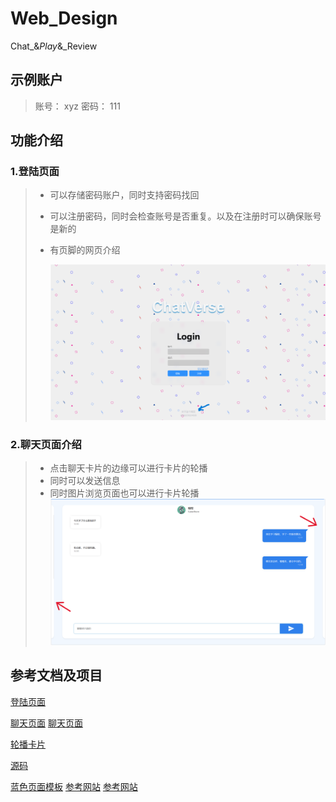 # Web_Design
Chat_&amp;_Play_&amp;_Review

## 示例账户
> 账号： xyz
> 密码： 111

## 功能介绍

### 1.登陆页面 

> - 可以存储密码账户，同时支持密码找回
>
> - 可以注册密码，同时会检查账号是否重复。以及在注册时可以确保账号是新的
>
> - 有页脚的网页介绍
>
> 	![image-20240605081211300](./1.png)

### 2.聊天页面介绍

> - 点击聊天卡片的边缘可以进行卡片的轮播
> - 同时可以发送信息
> - 同时图片浏览页面也可以进行卡片轮播
> ![image-20240605081211300](./2.png)


## 参考文档及项目
[登陆页面](https://github.com/codeacg/HTML-CSS/blob/main/01-%E7%AE%80%E5%8D%95%E7%99%BB%E9%99%86%E7%95%8C%E9%9D%A2/index.html)

[聊天页面](https://blog.csdn.net/lutrra/article/details/120390780)
[聊天页面](https://blog.csdn.net/k_06140/article/details/125566198)

[轮播卡片](https://juejin.cn/post/6844903939159277576?from=search-suggest)

[源码](https://github.com/orangleLi/my-swiper)

[蓝色页面模板](http://demo.sucaihuo.com/modals/65/6567/demo/)
[参考网站](openai.com)
[参考网站](apple.com)